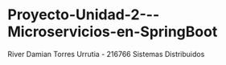 # Proyecto-Unidad-2---Microservicios-en-SpringBoot
 River Damian Torres Urrutia - 216766 Sistemas Distribuidos
